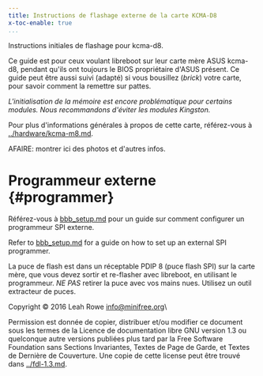 ```yaml
---
title: Instructions de flashage externe de la carte KCMA-D8
x-toc-enable: true
...
```


Instructions initiales de flashage pour kcma-d8.

Ce guide est pour ceux voulant libreboot sur leur carte mère ASUS kcma-d8,
pendant qu'ils ont toujours le BIOS propriétaire d'ASUS présent.
Ce guide peut être aussi suivi (adapté) si vous bousillez (*brick*) votre
carte, pour savoir comment la remettre sur pattes.

*L'initialisation de la mémoire est encore problématique pour certains
modules. Nous recommandons d'éviter les modules Kingston.*

Pour plus d'informations générales à propos de cette carte, référez-vous à
[../hardware/kcma-m8.md](../hardware/kcma-d8.md).

AFAIRE: montrer ici des photos et d'autres infos.

Programmeur externe {#programmer}
===================

Référez-vous à [bbb\_setup.md](bbb_setup.md) pour un guide sur comment
configurer un programmeur SPI externe.

Refer to [bbb\_setup.md](bbb_setup.md) for a guide on how to set up
an external SPI programmer.

La puce de flash est dans un réceptable PDIP 8 (puce flash SPI) sur la carte
mère, que vous devez sortir et re-flasher avec libreboot, en utilisant le
programmeur. *NE PAS* retirer la puce avec vos mains nues. Utilisez un outil
extracteur de puces.

Copyright © 2016 Leah Rowe <info@minifree.org>\

Permission est donnée de copier, distribuer et/ou modifier ce document
sous les termes de la Licence de documentation libre GNU version 1.3 ou
quelconque autre versions publiées plus tard par la Free Software Foundation
sans Sections Invariantes,  Textes de Page de Garde, et Textes de Dernière de Couverture.
Une copie de cette license peut être trouvé dans [../fdl-1.3.md](fdl-1.3.md).
